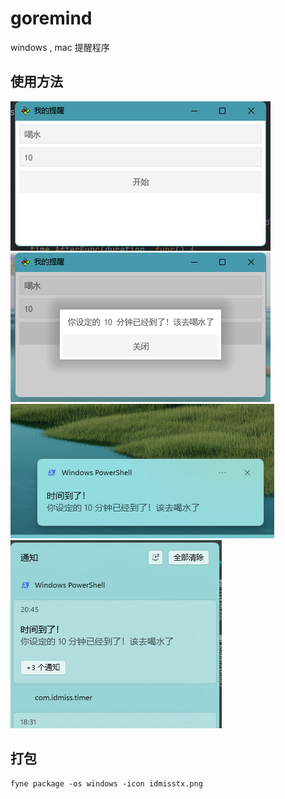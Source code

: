 # goremind
windows , mac 提醒程序

## 使用方法

![img1](img/img1.png)
![img2](img/img2.png)
![img3](img/img3.png)
![img4](img/img4.png)


## 打包

```
fyne package -os windows -icon idmisstx.png
```

